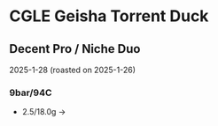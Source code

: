 # CGLE Geisha Torrent Duck

## Decent Pro / Niche Duo

2025-1-28 (roasted on 2025-1-26)

### 9bar/94C

- 2.5/18.0g ->
